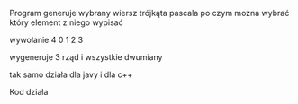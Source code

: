 Program generuje wybrany wiersz trójkąta pascala po czym można wybrać który element z niego
wypisać

wywołanie 4 0 1 2 3

wygeneruje 3 rząd i wszystkie dwumiany

tak samo działa dla javy i dla c++

Kod działa
